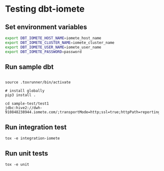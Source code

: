# Testing dbt-iomete


## Set environment variables
```bash
export DBT_IOMETE_HOST_NAME=iomete_host_name
export DBT_IOMETE_CLUSTER_NAME=iomete_cluster_name
export DBT_IOMETE_USER_NAME=iomete_user_name
export DBT_IOMETE_PASSWORD=password
```

## Run sample dbt

```shell

source .toxrunner/bin/activate

# install globally
pip3 install .

cd sample-test/test1
jdbc:hive2://dwh-910848238944.iomete.com/;transportMode=http;ssl=true;httpPath=reporting/cliservice
```

## Run integration test

```shell
tox -e integration-iomete
```

## Run unit tests
```shell
tox -e unit
```